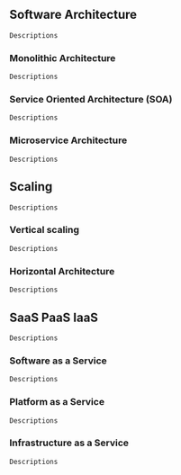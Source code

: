 ## Software Architecture ##
``
	Descriptions
``
### Monolithic Architecture ###
``
	Descriptions
``
### Service Oriented Architecture (SOA) ###
``
	Descriptions
``
### Microservice Architecture ###
``
	Descriptions
``
## Scaling ##
``
	Descriptions
``
### Vertical scaling ###
``
	Descriptions
``
### Horizontal Architecture ###

``
	Descriptions
``
## SaaS PaaS IaaS ##
``
	Descriptions
``
### Software as a Service ###
``
	Descriptions
``
### Platform as a Service ###
``
	Descriptions
``
### Infrastructure as a Service ###
``
	Descriptions
``

